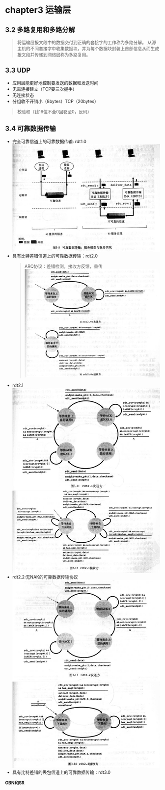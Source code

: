 # chapter3 运输层

## 3.2 多路复用和多路分解
> 将运输层报文段中的数据交付到正确的套接字的工作称为多路分解。
> 从源主机的不同套接字中收集数据块，并为每个数据块封装上首部信息从而生成报文段并传递到网络层称为多路复用。

## 3.3 UDP
- 应用层能更好地控制要发送的数据和发送时间
- 无需连接建立（TCP要三次握手）
- 无连接状态
- 分组收不开销小（8bytes）TCP（20bytes）

> 校验和（钱16位不全0回卷至0，反码）

## 3.4 可靠数据传输
- 完全可靠信道上的可靠数据传输: rdt1.0
  ![3.8](img3/pic3.8.png)
- 具有比特差错信道上的可靠数据传输：rdt2.0
  > ARQ协议：差错检测，接收方反馈，重传
  ![3.10](img3/pic3.10.png)
- rdt2.1
  ![3.11](img3/pic3.11.png)
  ![3.12](img3/pic3.12.png)
- rdt2.2:无NAK的可靠数据传输协议
  ![3.13](img3/pic3.13.png)
  ![3.14](img3/pic3.14.png)
- 具有比特差错的丢包信道上的可靠数据传输：rdt3.0

__GBN和SR__